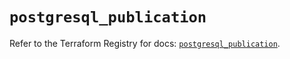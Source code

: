 # `postgresql_publication`

Refer to the Terraform Registry for docs: [`postgresql_publication`](https://registry.terraform.io/providers/cyrilgdn/postgresql/1.26.0/docs/resources/publication).
